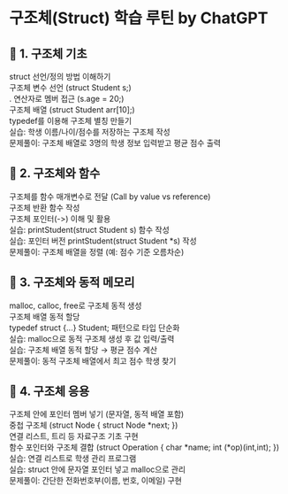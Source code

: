 # 구조체(Struct) 학습 루틴 by ChatGPT
## 📅 1. 구조체 기초
struct 선언/정의 방법 이해하기  
구조체 변수 선언 (struct Student s;)  
. 연산자로 멤버 접근 (s.age = 20;)  
구조체 배열 (struct Student arr[10];)  
typedef를 이용해 구조체 별칭 만들기  
실습: 학생 이름/나이/점수를 저장하는 구조체 작성  
문제풀이: 구조체 배열로 3명의 학생 정보 입력받고 평균 점수 출력  
 
## 📅 2. 구조체와 함수
구조체를 함수 매개변수로 전달 (Call by value vs reference)  
구조체 반환 함수 작성  
구조체 포인터(->) 이해 및 활용  
실습: printStudent(struct Student s) 함수 작성  
실습: 포인터 버전 printStudent(struct Student *s) 작성  
문제풀이: 구조체 배열을 정렬 (예: 점수 기준 오름차순)  
 

## 📅 3. 구조체와 동적 메모리
malloc, calloc, free로 구조체 동적 생성  
구조체 배열 동적 할당  
typedef struct {...} Student; 패턴으로 타입 단순화  
실습: malloc으로 동적 구조체 생성 후 값 입력/출력  
실습: 구조체 배열 동적 할당 → 평균 점수 계산  
문제풀이: 동적 구조체 배열에서 최고 점수 학생 찾기  


## 📅 4. 구조체 응용
구조체 안에 포인터 멤버 넣기 (문자열, 동적 배열 포함)  
중첩 구조체 (struct Node { struct Node *next; })  
연결 리스트, 트리 등 자료구조 기초 구현  
함수 포인터와 구조체 결합 (struct Operation { char *name; int (*op)(int,int); })  
실습: 연결 리스트로 학생 관리 프로그램  
실습: struct 안에 문자열 포인터 넣고 malloc으로 관리  
문제풀이: 간단한 전화번호부(이름, 번호, 이메일) 구현  
